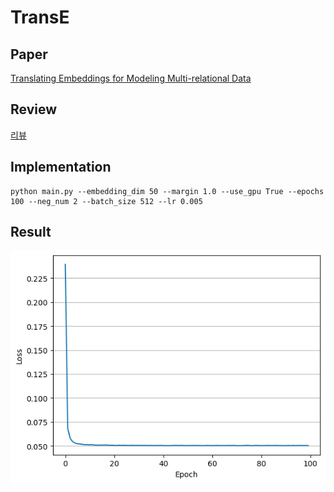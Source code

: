 # TransE 

## Paper 
[Translating Embeddings for Modeling Multi-relational Data](https://papers.nips.cc/paper_files/paper/2013/file/1cecc7a77928ca8133fa24680a88d2f9-Paper.pdf)

## Review
[리뷰](https://velog.io/@sangwu99/Translating-Embeddings-for-Modeling-Multi-relational-Data-2013-NIPS)

## Implementation 
    
```
python main.py --embedding_dim 50 --margin 1.0 --use_gpu True --epochs 100 --neg_num 2 --batch_size 512 --lr 0.005
```

## Result
![Result](../../img/transe.png)